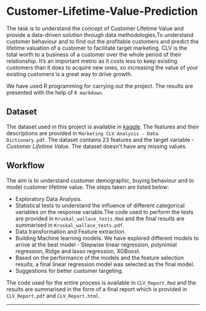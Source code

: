 # Customer-Lifetime-Value-Prediction
The task is to understand the concept of Customer Lifetime Value and provide a data-driven solution through data methodologies.To understand customer behaviour and to find out the profitable customers and predict the lifetime valuation of a customer to facilitate target marketing. CLV is the total worth to a business of a customer over the whole period of their relationship. It’s an important metric as it costs less to keep existing customers than it does to acquire new ones, so increasing the value of your existing customers is a great way to drive growth.

We have used R programming for carrying out the project. The results are presented with the help of `R markdown`.

## Dataset
The dataset used in this project is available in [kaggle](https://www.kaggle.com/pankajjsh06/ibm-watson-marketing-customer-value-data). The features and their descriptions are provided in `Marketing CLV Analysis - Data Dictionary.pdf`. The dataset contains 23 features and the target variable - *Customer Lifetime Value*. The dataset doesn't have any missing values.

## Workflow
The aim is to understand customer demographic, buying behaviour and to model customer lifetime value. The steps taken are listed below:
* Exploratory Data Analysis.
* Statistical tests to understand the influence of different categorical variables on the response variable.The code used to perform the tests are provided in `Kruskal_wallace_tests.Rmd` and the final results are summarised in `Kruskal_wallace_tests.pdf`.
* Data transformation and Feature extraction.
* Building Machine learning models. We have explored different models to arrive at the best model - Stepwise linear regression, polynimial regression, Ridge and lasso regression, XGBoost.
* Based on the performance of the models and the feature selection results, a final linear regression model was selected as the final model.
* Suggestions for better customer targeting.

The code used for the entire process is available in `CLV_Report.Rmd` and the results are summarised in the form of a final report which is provided in `CLV_Report.pdf` and `CLV_Report.html`.

***
